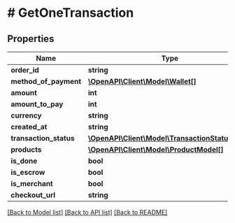 # # GetOneTransaction

## Properties

Name | Type | Description | Notes
------------ | ------------- | ------------- | -------------
**order_id** | **string** |  |
**method_of_payment** | [**\OpenAPI\Client\Model\Wallet[]**](Wallet.md) |  |
**amount** | **int** |  |
**amount_to_pay** | **int** |  |
**currency** | **string** |  |
**created_at** | **string** |  |
**transaction_status** | [**\OpenAPI\Client\Model\TransactionStatusEnum**](TransactionStatusEnum.md) |  |
**products** | [**\OpenAPI\Client\Model\ProductModel[]**](ProductModel.md) |  |
**is_done** | **bool** |  |
**is_escrow** | **bool** |  |
**is_merchant** | **bool** |  |
**checkout_url** | **string** |  |

[[Back to Model list]](../../README.md#models) [[Back to API list]](../../README.md#endpoints) [[Back to README]](../../README.md)
